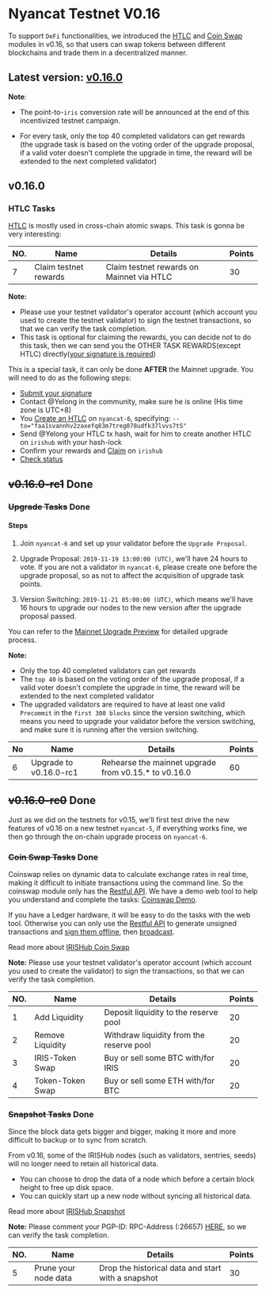 # Nyancat Testnet V0.16

To support `DeFi` functionalities, we introduced the [HTLC](https://www.irisnet.org/docs/features/htlc.html) and [Coin Swap](https://www.irisnet.org/docs/features/coinswap.html) modules in v0.16, so that users can swap tokens between different blockchains and trade them in a decentralized manner.

## Latest version: [v0.16.0](https://github.com/irisnet/irishub/releases/tag/v0.16.0)

**Note**:

- The point-to-`iris` conversion rate will be announced at the end of this incentivized testnet campaign.

- For every task, only the top 40 completed validators can get rewards (the upgrade task is based on the voting order of the upgrade proposal, if a valid voter doesn't complete the upgrade in time, the reward will be extended to the next completed validator)

## v0.16.0

### HTLC Tasks

[HTLC](https://www.irisnet.org/docs/features/htlc.html) is mostly used in cross-chain atomic swaps. This task is gonna be very interesting:

| NO. | Name                | Details                                 | Points |
| --- | ------------------- | --------------------------------------- | ------ |
| 7   | Claim testnet rewards | Claim testnet rewards on Mainnet via HTLC | 30     |

**Note:**

- Please use your testnet validator's operator account (which account you used to create the testnet validator) to sign the testnet transactions, so that we can verify the task completion.
- This task is optional for claiming the rewards, you can decide not to do this task, then we can send you the OTHER TASK REWARDS(except HTLC) directly([your signature is required](./reward-claims/README.md#submit-signature))

This is a special task, it can only be done **AFTER** the Mainnet upgrade. You will need to do as the following steps:

- [Submit your signature](./reward-claims/README.md#submit-signature)
- Contact @Yelong in the community, make sure he is online (His time zone is UTC+8)
- You [Create an HTLC](https://www.irisnet.org/docs/cli-client/htlc.html#iriscli-htlc-create) on `nyancat-6`, specifying: `--to="faa1svannhv2zaxefq83m7treg078udfk37lvvs7t5"`
- Send @Yelong your HTLC tx hash, wait for him to create another HTLC on `irishub` with your hash-lock
- Confirm your rewards and [Claim](https://www.irisnet.org/docs/cli-client/htlc.html#iriscli-htlc-claim) on `irishub`
- [Check status](https://www.irisnet.org/docs/cli-client/htlc.html#iriscli-htlc-query-htlc)

## ~~v0.16.0-rc1~~ Done

### ~~Upgrade Tasks~~ Done

#### Steps

1. Join `nyancat-6` and set up your validator before the `Upgrade Proposal`.

2. Upgrade Proposal: `2019-11-19 13:00:00 (UTC)`, we'll have 24 hours to vote. If you are not a validator in `nyancat-6`, please create one before the upgrade proposal, so as not to affect the acquisition of upgrade task points.

3. Version Switching: `2019-11-21 05:00:00 (UTC)`, which means we'll have 16 hours to upgrade our nodes to the new version after the upgrade proposal passed.

You can refer to the [Mainnet Upgrade Preview](https://github.com/irisnet/mainnet/blob/master/upgrade/v0.16.0.md) for detailed upgrade process.

**Note:**

- Only the top 40 completed validators can get rewards
- The `top 40` is based on the voting order of the upgrade proposal, if a valid voter doesn't complete the upgrade in time, the reward will be extended to the next completed validator
- The upgraded validators are required to have at least one valid `Precommit` in the `first 300 blocks` since the version switching, which means you need to upgrade your validator before the version switching, and make sure it is running after the version switching.

| No  | Name                   | Details                                               | Points |
| --- | ---------------------- | ----------------------------------------------------- | ------ |
| 6   | Upgrade to v0.16.0-rc1 | Rehearse the mainnet upgrade from v0.15.\* to v0.16.0 | 60     |

## ~~v0.16.0-rc0~~ Done

Just as we did on the testnets for v0.15, we'll first test drive the new features of v0.16 on a new testnet `nyancat-5`, if everything works fine, we then go through the on-chain upgrade process on `nyancat-6`.

### ~~Coin Swap Tasks~~ Done

Coinswap relies on dynamic data to calculate exchange rates in real time, making it difficult to initiate transactions using the command line. So the coinswap module only has the [Restful API](https://lcd.nyancat.irisnet.org/swagger-ui/#/CoinSwap). We have a demo web tool to help you understand and complete the tasks: [Coinswap Demo](https://coinswap.nyancat.irisnet.org/).

If you have a Ledger hardware, it will be easy to do the tasks with the web tool. Otherwise you can only use the [Restful API](https://lcd.nyancat.irisnet.org/swagger-ui/#/CoinSwap) to generate unsigned transactions and [sign them offline](https://www.irisnet.org/docs/cli-client/tx.html#iriscli-tx-sign), then [broadcast](https://www.irisnet.org/docs/cli-client/tx.html#iriscli-tx-broadcast).

Read more about [IRISHub Coin Swap](https://www.irisnet.org/docs/features/coinswap.html)

**Note:** Please use your testnet validator's operator account (which account you used to create the validator) to sign the transactions, so that we can verify the task completion.

| NO. | Name             | Details                                  | Points |
| --- | ---------------- | ---------------------------------------- | ------ |
| 1   | Add Liquidity    | Deposit liquidity to the reserve pool    | 20     |
| 2   | Remove Liquidity | Withdraw liquidity from the reserve pool | 20     |
| 3   | IRIS-Token Swap  | Buy or sell some BTC with/for IRIS       | 20     |
| 4   | Token-Token Swap | Buy or sell some ETH with/for BTC        | 20     |

### ~~Snapshot Tasks~~ Done

Since the block data gets bigger and bigger, making it more and more difficult to backup or to sync from scratch.

From v0.16, some of the IRISHub nodes (such as validators, sentries, seeds) will no longer need to retain all historical data.

- You can choose to drop the data of a node which before a certain block height to free up disk space.
- You can quickly start up a new node without syncing all historical data.

Read more about [IRISHub Snapshot](https://www.irisnet.org/docs/daemon/snapshot.html)

**Note:** Please comment your PGP-ID: RPC-Address (:26657) [HERE](https://github.com/irisnet/testnets/issues/406), so we can verify the task completion.

| NO. | Name                 | Details                                            | Points |
| --- | -------------------- | -------------------------------------------------- | ------ |
| 5   | Prune your node data | Drop the historical data and start with a snapshot | 30     |
